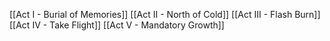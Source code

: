 [[Act I - Burial of Memories]]
[[Act II - North of Cold]]
[[Act III - Flash Burn]]
[[Act IV - Take Flight]]
[[Act V - Mandatory Growth]]